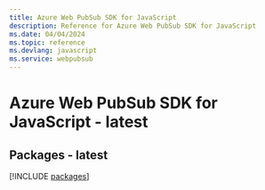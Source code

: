 ```yaml
---
title: Azure Web PubSub SDK for JavaScript
description: Reference for Azure Web PubSub SDK for JavaScript
ms.date: 04/04/2024
ms.topic: reference
ms.devlang: javascript
ms.service: webpubsub
---
```

# Azure Web PubSub SDK for JavaScript - latest
## Packages - latest
[!INCLUDE [packages](web-pubsub-index.md)]